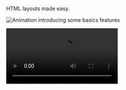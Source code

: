 HTML layouts made easy.

![Animation introducing some basics features](intro.gif)

![Animation as video](intro.mov)
